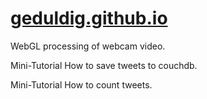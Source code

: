 [geduldig.github.io](http://geduldig.github.io)
==================

WebGL processing of webcam video.

Mini-Tutorial How to save tweets to couchdb.

Mini-Tutorial How to count tweets.